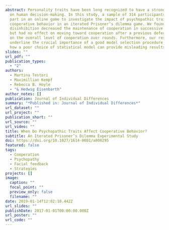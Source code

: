```yaml
---
abstract: Personality traits have been long recognized to have a strong impact
  on human decision-making. In this study, a sample of 314 participants took
  part in an online game to investigate the impact of psychopathic traits on
  cooperative behavior in an iterated Prisoner’s dilemma game. We found that
  disinhibition decreased the maintenance of cooperation in successive plays,
  but had no effect on moving toward cooperation after a previous defection or
  on the overall level of cooperation over rounds. Furthermore, our results
  underline the crucial importance of a good model selection procedure, showing
  how a poor choice of statistical model can provide misleading results.
slides: ""
url_pdf: ""
publication_types:
  - "2"
authors:
  - Martina Testori
  - Maximillian Kempf
  - Rebecca B. Hoyle
  - "& Hedwig Eisenbarth"
author_notes: []
publication: Journal of Individual Differences
summary: "*Published in: Journal of Individual Differences*"
url_dataset: ""
url_project: ""
publication_short: ""
url_source: ""
url_video: ""
title: When Do Psychopathic Traits Affect Cooperative Behavior?
subtitle: An Iterated Prisoner’s Dilemma Experimental Study
doi: https://doi.org/10.1027/1614-0001/a000295
featured: false
tags:
  - Cooperation
  - Psychopathy
  - Facial feedback
  - Strategies
projects: []
image:
  caption: ""
  focal_point: ""
  preview_only: false
  filename: ""
date: 2019-01-14T12:02:10.442Z
url_slides: ""
publishDate: 2017-01-01T00:00:00.000Z
url_poster: ""
url_code: ""
---
```

